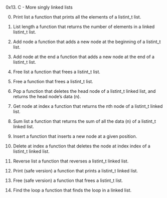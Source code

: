 0x13. C - More singly linked lists

0. Print list
a function that prints all the elements of a listint_t list.

1. List length
a function that returns the number of elements in a linked listint_t list.

2. Add node
a function that adds a new node at the beginning of a listint_t list.

3. Add node at the end
a function that adds a new node at the end of a listint_t list.

4. Free list
a function that frees a listint_t list.

5. Free
a function that frees a listint_t list.

6. Pop
a function that deletes the head node of a listint_t linked list, and returns the head node’s data (n).

7. Get node at index
a function that returns the nth node of a listint_t linked list.

8. Sum list
a function that returns the sum of all the data (n) of a listint_t linked list.

9. Insert
a function that inserts a new node at a given position.

10. Delete at index
a function that deletes the node at index index of a listint_t linked list.

11. Reverse list
a function that reverses a listint_t linked list.

12. Print (safe version)
a function that prints a listint_t linked list.

13. Free (safe version)
a function that frees a listint_t list.

14. Find the loop
a function that finds the loop in a linked list.
